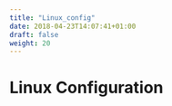 ```yaml
---
title: "Linux_config"
date: 2018-04-23T14:07:41+01:00
draft: false
weight: 20
---
```


# Linux Configuration
